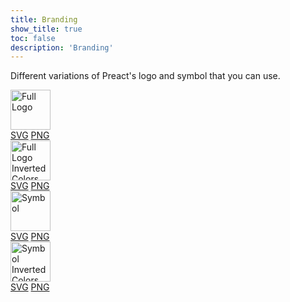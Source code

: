 ```yaml
---
title: Branding
show_title: true
toc: false
description: 'Branding'
---
```


Different variations of Preact's logo and symbol that you can use.

<section class="logos">
  <div class="logo-variation">
    <img src="/assets/branding/logo-text.svg" alt="Full Logo" loading="lazy" height="64">
    <div class="logos-download">
      <a href="/assets/branding/logo-text.svg" native>SVG</a>
      <a href="/assets/branding/logo-text.png" native>PNG</a>
    </div>
  </div>
  <div class="logo-variation">
    <img src="/assets/branding/logo-text-inverted.svg" alt="Full Logo Inverted Colors" loading="lazy" height="64">
    <div class="logos-download">
      <a href="/assets/branding/logo-text-inverted.svg" native>SVG</a>
      <a href="/assets/branding/logo-text-inverted.png" native>PNG</a>
    </div>
  </div>

  <div class="logo-variation">
    <img src="/assets/branding/symbol.svg" alt="Symbol" loading="lazy" height="64">
    <div class="logos-download">
      <a href="/assets/branding/symbol.svg" native>SVG</a>
      <a href="/assets/branding/symbol.png" native>PNG</a>
    </div>
  </div>
  <div class="logo-variation">
    <img src="/assets/branding/symbol-inverted.svg" alt="Symbol Inverted Colors" loading="lazy" height="64">
    <div class="logos-download">
      <a href="/assets/branding/symbol-inverted.svg" native>SVG</a>
      <a href="/assets/branding/symbol-inverted.png" native>PNG</a>
    </div>
  </div>
</section>
